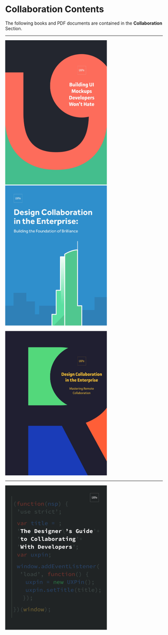 # Collaboration Contents

The following books and PDF documents are contained in the **Collaboration** Section.

---

<a href="../Collaboration/Building%20Ui%20Mockups%20Developers%20Wont%20Hate.pdf" target="_blank">
    <img src="../docs/Collaboration/Building%20Ui%20Mockups%20Developers%20Wont%20Hate.jpeg" width="325" height="auto" loading="lazy" alt="">
</a>

<a href="../Collaboration/Design%20Collaboration%20In%20The%20Enterprise%201.pdf" style="padding-right: 10px;" target="_blank">
    <img src="../docs/Collaboration/Design%20Collaboration%20In%20The%20Enterprise%201.jpeg" width="325" height="auto" loading="lazy" alt="">
</a>

<a href="../Collaboration/Design%20Collaboration%20In%20The%20Enterprise%202.pdf" style="padding-right: 10px;" target="_blank">
    <img src="../docs/Collaboration/Design%20Collaboration%20In%20The%20Enterprise%202.jpeg" width="325" height="auto" loading="lazy" alt="">
</a>

---

<a href="../Collaboration/Designers%20Guide%20to%20Collaborating%20with%20Devs.pdf" style="padding-right: 10px;" target="_blank">
    <img src="../docs/Collaboration/Designers%20Guide%20to%20Collaborating%20with%20Devs.jpeg" width="325" height="auto" loading="lazy" alt="">
</a>